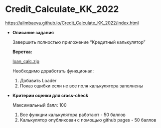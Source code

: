 # Credit_Calculate_KK_2022


 https://alimbaeva.github.io/Credit_Calculate_KK_2022/index.html
 
 
 
 
 - **Описание задания**
    
    Завершить полностью приложение “Кредитный калькулятор”
    
    **Верстка:** 
    
    [loan_calc.zip](https://s3-us-west-2.amazonaws.com/secure.notion-static.com/6463678f-3bdf-48c1-bcf4-3f07a1cd786e/loan_calc.zip)
    
    Необходимо доработать функционал:
    
    1. Добавить Loader
    2. Показ ошибки если не все поля калькулятора заполнены
- **Критерии оценки для cross-check**
    
    Максимальный балл: 100
    
    1. Все функции калькулятора работают - 50 баллов
    2. Калькулятор опубликован с помощью github pages - 50 баллов
